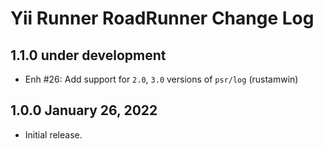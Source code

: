 # Yii Runner RoadRunner Change Log

## 1.1.0 under development

- Enh #26: Add support for `2.0`, `3.0` versions of `psr/log` (rustamwin)

## 1.0.0 January 26, 2022

- Initial release.